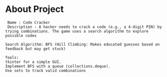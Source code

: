 
# About Project
     Name : Code Cracker 
     Description : A hacker needs to crack a code (e.g., a 4-digit PIN) by trying combinations. The game uses a search algorithm to explore possible codes

    Search Algorithm: BFS (Hill Climbing: Makes educated guesses based on feedback but may get stuck)
    
    Tools:
    tkinter for a simple GUI.
    Implement BFS with a queue (collections.deque).
    Use sets to track valid combinations